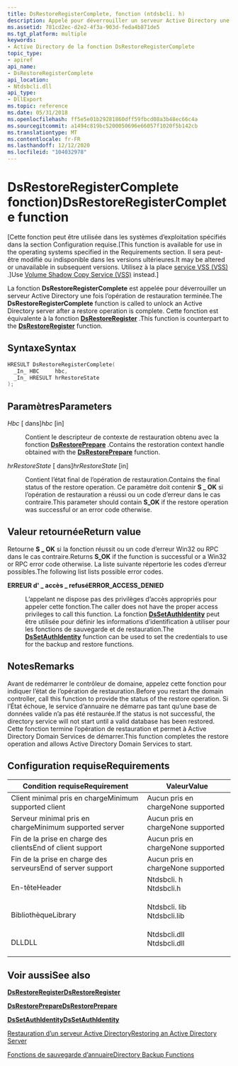 ```yaml
---
title: DsRestoreRegisterComplete, fonction (ntdsbcli. h)
description: Appelé pour déverrouiller un serveur Active Directory une fois l’opération de restauration terminée.
ms.assetid: 781cd2ec-d2e2-4f3a-903d-feda4b871de5
ms.tgt_platform: multiple
keywords:
- Active Directory de la fonction DsRestoreRegisterComplete
topic_type:
- apiref
api_name:
- DsRestoreRegisterComplete
api_location:
- Ntdsbcli.dll
api_type:
- DllExport
ms.topic: reference
ms.date: 05/31/2018
ms.openlocfilehash: ff5e5e01b29281860dff59fbcd08a3b48ec66c4a
ms.sourcegitcommit: a1494c819bc5200050696e66057f1020f5b142cb
ms.translationtype: MT
ms.contentlocale: fr-FR
ms.lasthandoff: 12/12/2020
ms.locfileid: "104032978"
---
```

# <a name="dsrestoreregistercomplete-function"></a><span data-ttu-id="17579-104">DsRestoreRegisterComplete fonction)</span><span class="sxs-lookup"><span data-stu-id="17579-104">DsRestoreRegisterComplete function</span></span>

<span data-ttu-id="17579-105">\[Cette fonction peut être utilisée dans les systèmes d’exploitation spécifiés dans la section Configuration requise.</span><span class="sxs-lookup"><span data-stu-id="17579-105">\[This function is available for use in the operating systems specified in the Requirements section.</span></span> <span data-ttu-id="17579-106">Il sera peut-être modifié ou indisponible dans les versions ultérieures.</span><span class="sxs-lookup"><span data-stu-id="17579-106">It may be altered or unavailable in subsequent versions.</span></span> <span data-ttu-id="17579-107">Utilisez à la place [service VSS (VSS)](../vss/volume-shadow-copy-service-overview.md) .\]</span><span class="sxs-lookup"><span data-stu-id="17579-107">Use [Volume Shadow Copy Service (VSS)](../vss/volume-shadow-copy-service-overview.md) instead.\]</span></span>

<span data-ttu-id="17579-108">La fonction **DsRestoreRegisterComplete** est appelée pour déverrouiller un serveur Active Directory une fois l’opération de restauration terminée.</span><span class="sxs-lookup"><span data-stu-id="17579-108">The **DsRestoreRegisterComplete** function is called to unlock an Active Directory server after a restore operation is complete.</span></span> <span data-ttu-id="17579-109">Cette fonction est équivalente à la fonction [**DsRestoreRegister**](dsrestoreregister.md) .</span><span class="sxs-lookup"><span data-stu-id="17579-109">This function is counterpart to the [**DsRestoreRegister**](dsrestoreregister.md) function.</span></span>

## <a name="syntax"></a><span data-ttu-id="17579-110">Syntaxe</span><span class="sxs-lookup"><span data-stu-id="17579-110">Syntax</span></span>


```C++
HRESULT DsRestoreRegisterComplete(
  _In_ HBC     hbc,
  _In_ HRESULT hrRestoreState
);
```



## <a name="parameters"></a><span data-ttu-id="17579-111">Paramètres</span><span class="sxs-lookup"><span data-stu-id="17579-111">Parameters</span></span>

<dl> <dt>

<span data-ttu-id="17579-112">*Hbc* \[ dans\]</span><span class="sxs-lookup"><span data-stu-id="17579-112">*hbc* \[in\]</span></span>
</dt> <dd>

<span data-ttu-id="17579-113">Contient le descripteur de contexte de restauration obtenu avec la fonction [**DsRestorePrepare**](dsrestoreprepare.md) .</span><span class="sxs-lookup"><span data-stu-id="17579-113">Contains the restoration context handle obtained with the [**DsRestorePrepare**](dsrestoreprepare.md) function.</span></span>

</dd> <dt>

<span data-ttu-id="17579-114">*hrRestoreState* \[ dans\]</span><span class="sxs-lookup"><span data-stu-id="17579-114">*hrRestoreState* \[in\]</span></span>
</dt> <dd>

<span data-ttu-id="17579-115">Contient l’état final de l’opération de restauration.</span><span class="sxs-lookup"><span data-stu-id="17579-115">Contains the final status of the restore operation.</span></span> <span data-ttu-id="17579-116">Ce paramètre doit contenir **S \_ OK** si l’opération de restauration a réussi ou un code d’erreur dans le cas contraire.</span><span class="sxs-lookup"><span data-stu-id="17579-116">This parameter should contain **S\_OK** if the restore operation was successful or an error code otherwise.</span></span>

</dd> </dl>

## <a name="return-value"></a><span data-ttu-id="17579-117">Valeur retournée</span><span class="sxs-lookup"><span data-stu-id="17579-117">Return value</span></span>

<span data-ttu-id="17579-118">Retourne **S \_ OK** si la fonction réussit ou un code d’erreur Win32 ou RPC dans le cas contraire.</span><span class="sxs-lookup"><span data-stu-id="17579-118">Returns **S\_OK** if the function is successful or a Win32 or RPC error code otherwise.</span></span> <span data-ttu-id="17579-119">La liste suivante répertorie les codes d’erreur possibles.</span><span class="sxs-lookup"><span data-stu-id="17579-119">The following list lists possible error codes.</span></span>

<dl> <dt>

<span data-ttu-id="17579-120">**ERREUR d' \_ accès \_ refusé**</span><span class="sxs-lookup"><span data-stu-id="17579-120">**ERROR\_ACCESS\_DENIED**</span></span>
</dt> <dd>

<span data-ttu-id="17579-121">L’appelant ne dispose pas des privilèges d’accès appropriés pour appeler cette fonction.</span><span class="sxs-lookup"><span data-stu-id="17579-121">The caller does not have the proper access privileges to call this function.</span></span> <span data-ttu-id="17579-122">La fonction [**DsSetAuthIdentity**](dssetauthidentity.md) peut être utilisée pour définir les informations d’identification à utiliser pour les fonctions de sauvegarde et de restauration.</span><span class="sxs-lookup"><span data-stu-id="17579-122">The [**DsSetAuthIdentity**](dssetauthidentity.md) function can be used to set the credentials to use for the backup and restore functions.</span></span>

</dd> </dl>

## <a name="remarks"></a><span data-ttu-id="17579-123">Notes</span><span class="sxs-lookup"><span data-stu-id="17579-123">Remarks</span></span>

<span data-ttu-id="17579-124">Avant de redémarrer le contrôleur de domaine, appelez cette fonction pour indiquer l’état de l’opération de restauration.</span><span class="sxs-lookup"><span data-stu-id="17579-124">Before you restart the domain controller, call this function to provide the status of the restore operation.</span></span> <span data-ttu-id="17579-125">Si l’État échoue, le service d’annuaire ne démarre pas tant qu’une base de données valide n’a pas été restaurée.</span><span class="sxs-lookup"><span data-stu-id="17579-125">If the status is not successful, the directory service will not start until a valid database has been restored.</span></span> <span data-ttu-id="17579-126">Cette fonction termine l’opération de restauration et permet à Active Directory Domain Services de démarrer.</span><span class="sxs-lookup"><span data-stu-id="17579-126">This function completes the restore operation and allows Active Directory Domain Services to start.</span></span>

## <a name="requirements"></a><span data-ttu-id="17579-127">Configuration requise</span><span class="sxs-lookup"><span data-stu-id="17579-127">Requirements</span></span>



| <span data-ttu-id="17579-128">Condition requise</span><span class="sxs-lookup"><span data-stu-id="17579-128">Requirement</span></span> | <span data-ttu-id="17579-129">Valeur</span><span class="sxs-lookup"><span data-stu-id="17579-129">Value</span></span> |
|-------------------------------------|-----------------------------------------------------------------------------------------|
| <span data-ttu-id="17579-130">Client minimal pris en charge</span><span class="sxs-lookup"><span data-stu-id="17579-130">Minimum supported client</span></span><br/> | <span data-ttu-id="17579-131">Aucun pris en charge</span><span class="sxs-lookup"><span data-stu-id="17579-131">None supported</span></span><br/>                                                               |
| <span data-ttu-id="17579-132">Serveur minimal pris en charge</span><span class="sxs-lookup"><span data-stu-id="17579-132">Minimum supported server</span></span><br/> | <span data-ttu-id="17579-133">Aucun pris en charge</span><span class="sxs-lookup"><span data-stu-id="17579-133">None supported</span></span><br/>                                                               |
| <span data-ttu-id="17579-134">Fin de la prise en charge des clients</span><span class="sxs-lookup"><span data-stu-id="17579-134">End of client support</span></span><br/>    | <span data-ttu-id="17579-135">Aucun pris en charge</span><span class="sxs-lookup"><span data-stu-id="17579-135">None supported</span></span><br/>                                                               |
| <span data-ttu-id="17579-136">Fin de la prise en charge des serveurs</span><span class="sxs-lookup"><span data-stu-id="17579-136">End of server support</span></span><br/>    | <span data-ttu-id="17579-137">Aucun pris en charge</span><span class="sxs-lookup"><span data-stu-id="17579-137">None supported</span></span><br/>                                                               |
| <span data-ttu-id="17579-138">En-tête</span><span class="sxs-lookup"><span data-stu-id="17579-138">Header</span></span><br/>                   | <dl> <span data-ttu-id="17579-139"><dt>Ntdsbcli. h</dt></span><span class="sxs-lookup"><span data-stu-id="17579-139"><dt>Ntdsbcli.h</dt></span></span> </dl>   |
| <span data-ttu-id="17579-140">Bibliothèque</span><span class="sxs-lookup"><span data-stu-id="17579-140">Library</span></span><br/>                  | <dl> <span data-ttu-id="17579-141"><dt>Ntdsbcli. lib</dt></span><span class="sxs-lookup"><span data-stu-id="17579-141"><dt>Ntdsbcli.lib</dt></span></span> </dl> |
| <span data-ttu-id="17579-142">DLL</span><span class="sxs-lookup"><span data-stu-id="17579-142">DLL</span></span><br/>                      | <dl> <span data-ttu-id="17579-143"><dt>Ntdsbcli.dll</dt></span><span class="sxs-lookup"><span data-stu-id="17579-143"><dt>Ntdsbcli.dll</dt></span></span> </dl> |



## <a name="see-also"></a><span data-ttu-id="17579-144">Voir aussi</span><span class="sxs-lookup"><span data-stu-id="17579-144">See also</span></span>

<dl> <dt>

[<span data-ttu-id="17579-145">**DsRestoreRegister**</span><span class="sxs-lookup"><span data-stu-id="17579-145">**DsRestoreRegister**</span></span>](dsrestoreregister.md)
</dt> <dt>

[<span data-ttu-id="17579-146">**DsRestorePrepare**</span><span class="sxs-lookup"><span data-stu-id="17579-146">**DsRestorePrepare**</span></span>](dsrestoreprepare.md)
</dt> <dt>

[<span data-ttu-id="17579-147">**DsSetAuthIdentity**</span><span class="sxs-lookup"><span data-stu-id="17579-147">**DsSetAuthIdentity**</span></span>](dssetauthidentity.md)
</dt> <dt>

[<span data-ttu-id="17579-148">Restauration d’un serveur Active Directory</span><span class="sxs-lookup"><span data-stu-id="17579-148">Restoring an Active Directory Server</span></span>](restoring-an-active-directory-server.md)
</dt> <dt>

[<span data-ttu-id="17579-149">Fonctions de sauvegarde d’annuaire</span><span class="sxs-lookup"><span data-stu-id="17579-149">Directory Backup Functions</span></span>](directory-backup-functions.md)
</dt> </dl>

 

